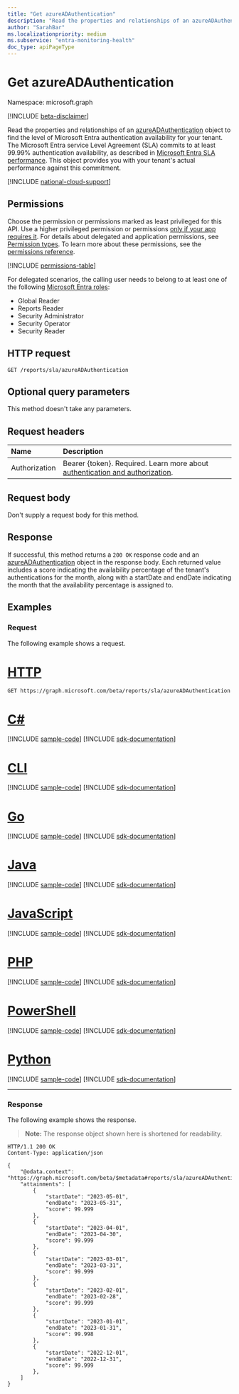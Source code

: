 ```yaml
---
title: "Get azureADAuthentication"
description: "Read the properties and relationships of an azureADAuthentication object to find Microsoft Entra SLA attainment for your tenant."
author: "SarahBar"
ms.localizationpriority: medium
ms.subservice: "entra-monitoring-health"
doc_type: apiPageType
---
```


# Get azureADAuthentication
Namespace: microsoft.graph

[!INCLUDE [beta-disclaimer](../../includes/beta-disclaimer.md)]

Read the properties and relationships of an [azureADAuthentication](../resources/azureadauthentication.md) object to find the level of Microsoft Entra authentication availability for your tenant. The Microsoft Entra service Level Agreement (SLA) commits to at least 99.99% authentication availability, as described in [Microsoft Entra SLA performance](/azure/active-directory/reports-monitoring/reference-azure-ad-sla-performance). This object provides you with your tenant's actual performance against this commitment.

[!INCLUDE [national-cloud-support](../../includes/all-clouds.md)]

## Permissions
Choose the permission or permissions marked as least privileged for this API. Use a higher privileged permission or permissions [only if your app requires it](/graph/permissions-overview#best-practices-for-using-microsoft-graph-permissions). For details about delegated and application permissions, see [Permission types](/graph/permissions-overview#permission-types). To learn more about these permissions, see the [permissions reference](/graph/permissions-reference).

<!-- { "blockType": "permissions", "name": "azureadauthentication_get" } -->
[!INCLUDE [permissions-table](../includes/permissions/azureadauthentication-get-permissions.md)]

For delegated scenarios, the calling user needs to belong to at least one of the following [Microsoft Entra roles](/entra/identity/role-based-access-control/permissions-reference?toc=%2Fgraph%2Ftoc.json):
+ Global Reader
+ Reports Reader
+ Security Administrator
+ Security Operator
+ Security Reader

## HTTP request

<!-- {
  "blockType": "ignored"
}
-->
``` http
GET /reports/sla/azureADAuthentication
```

## Optional query parameters
This method doesn't take any parameters.

## Request headers
|Name|Description|
|:---|:---|
|Authorization|Bearer {token}. Required. Learn more about [authentication and authorization](/graph/auth/auth-concepts).|

## Request body
Don't supply a request body for this method.

## Response

If successful, this method returns a `200 OK` response code and an [azureADAuthentication](../resources/azureadauthentication.md) object in the response body. Each returned value includes a score indicating the availability percentage of the tenant's authentications for the month, along with a startDate and endDate indicating the month that the availability percentage is assigned to.

## Examples

### Request
The following example shows a request.
# [HTTP](#tab/http)
<!-- {
  "blockType": "request",
  "name": "get_azureadauthentication"
}
-->
``` http
GET https://graph.microsoft.com/beta/reports/sla/azureADAuthentication
```

# [C#](#tab/csharp)
[!INCLUDE [sample-code](../includes/snippets/csharp/get-azureadauthentication-csharp-snippets.md)]
[!INCLUDE [sdk-documentation](../includes/snippets/snippets-sdk-documentation-link.md)]

# [CLI](#tab/cli)
[!INCLUDE [sample-code](../includes/snippets/cli/get-azureadauthentication-cli-snippets.md)]
[!INCLUDE [sdk-documentation](../includes/snippets/snippets-sdk-documentation-link.md)]

# [Go](#tab/go)
[!INCLUDE [sample-code](../includes/snippets/go/get-azureadauthentication-go-snippets.md)]
[!INCLUDE [sdk-documentation](../includes/snippets/snippets-sdk-documentation-link.md)]

# [Java](#tab/java)
[!INCLUDE [sample-code](../includes/snippets/java/get-azureadauthentication-java-snippets.md)]
[!INCLUDE [sdk-documentation](../includes/snippets/snippets-sdk-documentation-link.md)]

# [JavaScript](#tab/javascript)
[!INCLUDE [sample-code](../includes/snippets/javascript/get-azureadauthentication-javascript-snippets.md)]
[!INCLUDE [sdk-documentation](../includes/snippets/snippets-sdk-documentation-link.md)]

# [PHP](#tab/php)
[!INCLUDE [sample-code](../includes/snippets/php/get-azureadauthentication-php-snippets.md)]
[!INCLUDE [sdk-documentation](../includes/snippets/snippets-sdk-documentation-link.md)]

# [PowerShell](#tab/powershell)
[!INCLUDE [sample-code](../includes/snippets/powershell/get-azureadauthentication-powershell-snippets.md)]
[!INCLUDE [sdk-documentation](../includes/snippets/snippets-sdk-documentation-link.md)]

# [Python](#tab/python)
[!INCLUDE [sample-code](../includes/snippets/python/get-azureadauthentication-python-snippets.md)]
[!INCLUDE [sdk-documentation](../includes/snippets/snippets-sdk-documentation-link.md)]

---

### Response
The following example shows the response.
>**Note:** The response object shown here is shortened for readability.
<!-- {
  "blockType": "response",
  "truncated": true,
  "@odata.type": "microsoft.graph.azureADAuthentication"
}
-->
``` http
HTTP/1.1 200 OK
Content-Type: application/json

{
    "@odata.context": "https://graph.microsoft.com/beta/$metadata#reports/sla/azureADAuthentication/$entity",
    "attainments": [
        {
            "startDate": "2023-05-01",
            "endDate": "2023-05-31",
            "score": 99.999
        },
        {
            "startDate": "2023-04-01",
            "endDate": "2023-04-30",
            "score": 99.999
        },
        {
            "startDate": "2023-03-01",
            "endDate": "2023-03-31",
            "score": 99.999
        },
        {
            "startDate": "2023-02-01",
            "endDate": "2023-02-28",
            "score": 99.999
        },
        {
            "startDate": "2023-01-01",
            "endDate": "2023-01-31",
            "score": 99.998
        },
        {
            "startDate": "2022-12-01",
            "endDate": "2022-12-31",
            "score": 99.999
        },
    ]
}
```

